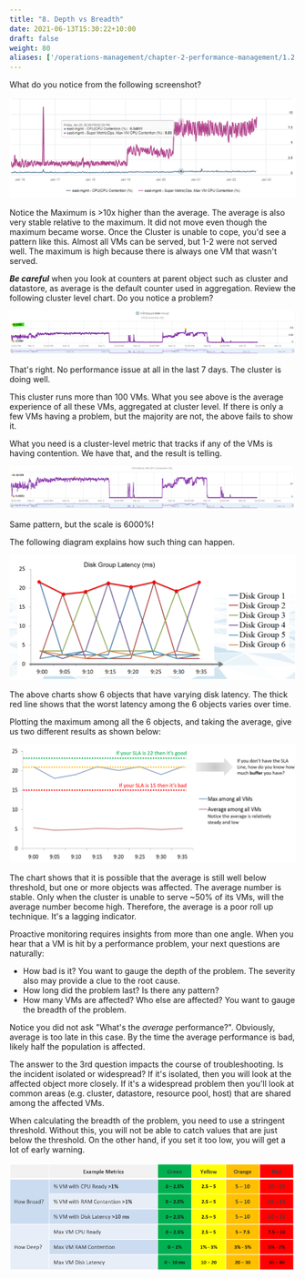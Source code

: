 ```yaml
---
title: "8. Depth vs Breadth"
date: 2021-06-13T15:30:22+10:00
draft: false
weight: 80
aliases: ['/operations-management/chapter-2-performance-management/1.2.8-depth-vs-breadth']
---
```


What do you notice from the following screenshot?

![CPU Contention example](1.2.8-fig-1.png)

Notice the Maximum is >10x higher than the average. The average is also very stable relative to the maximum. It did not move even though the maximum became worse. Once the Cluster is unable to cope, you'd see a pattern like this. Almost all VMs can be served, but 1-2 were not served well. The maximum is high because there is always one VM that wasn't served.

***Be careful*** when you look at counters at parent object such as cluster and datastore, as average is the default counter used in aggregation. Review the following cluster level chart. Do you notice a problem?

![Cluster level chart](1.2.8-fig-2.png)

That's right. No performance issue at all in the last 7 days. The cluster is doing well.

This cluster runs more than 100 VMs. What you see above is the average experience of all these VMs, aggregated at cluster level. If there is only a few VMs having a problem, but the majority are not, the above fails to show it.

What you need is a cluster-level metric that tracks if any of the VMs is having contention. We have that, and the result is telling.

![Worst VM in cluster chart](1.2.8-fig-3.png)

Same pattern, but the scale is 6000%!

The following diagram explains how such thing can happen.

![Disk group latency chart](1.2.8-fig-4.png)

The above charts show 6 objects that have varying disk latency. The thick red line shows that the worst latency among the 6 objects varies over time.

Plotting the maximum among all the 6 objects, and taking the average, give us two different results as shown below:

![SLA and metrics](1.2.8-fig-5.png)

The chart shows that it is possible that the average is still well below threshold, but one or more objects was affected. The average number is stable.
Only when the cluster is unable to serve ~50% of its VMs, will the average number become high. Therefore, the average is a poor roll up technique. It's a lagging indicator.

Proactive monitoring requires insights from more than one angle. When you hear that a VM is hit by a performance problem, your next questions are naturally:

- How bad is it? You want to gauge the depth of the problem. The severity also may provide a clue to the root cause.
- How long did the problem last? Is there any pattern?
- How many VMs are affected? Who else are affected? You want to gauge the breadth of the problem.

Notice you did not ask "What's the _average_ performance?". Obviously, average is too late in this case. By the time the average performance is bad, likely half the population is affected.

The answer to the 3rd question impacts the course of troubleshooting. Is the incident isolated or widespread? If it's isolated, then you will look at the affected object more closely. If it's a widespread problem then you'll look at common areas (e.g. cluster, datastore, resource pool, host) that are shared among the affected VMs.

When calculating the breadth of the problem, you need to use a stringent threshold. Without this, you will not be able to catch values that are just below the threshold. On the other hand, if you set it too low, you will get a lot of early warning.

![Example metrics](1.2.8-fig-6.png)
